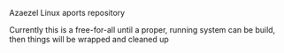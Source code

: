 Azaezel Linux aports repository

Currently this is a free-for-all until a proper, running system can be build, then things will be wrapped and cleaned up
